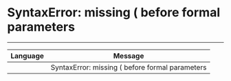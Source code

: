 
# SyntaxError: missing ( before formal parameters

----

| Language | Message                                         |
|----------|-------------------------------------------------|
|          | SyntaxError: missing ( before formal parameters |
